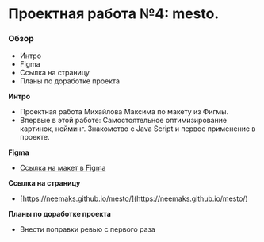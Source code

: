 # Проектная работа №4: mesto.

### Обзор

* Интро
* Figma
* Ссылка на страницу
* Планы по доработке проекта

**Интро**
* Проектная работа Михайлова Максима по макету из Фигмы.
* Впервые в этой работе:
Самостоятельное оптимизирование картинок, нейминг.
Знакомство с Java Script и первое применение в проекте.

**Figma**

* [Ссылка на макет в Figma](https://www.figma.com/file/2cn9N9jSkmxD84oJik7xL7/JavaScript.-Sprint-4?node-id=0%3A1)

**Ссылка на страницу**

* [https://neemaks.github.io/mesto/](https://neemaks.github.io/mesto/)

**Планы по доработке проекта**

* Внести поправки ревью с первого раза



